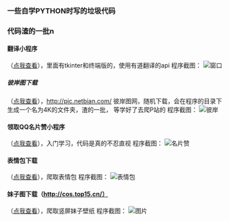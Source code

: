 ### 一些自学PYTHON时写的垃圾代码
### 代码渣的一批n
#### 翻译小程序
（[点我查看](./translate "点我查看")），里面有tkinter和终端版的，使用有道翻译的api
程序截图：
![窗口](https://github.com/lovebai/Python/blob/master/translate/translate.png?raw=true "窗口")

##### 彼岸图下载
（[点我查看](./netbian "点我查看")），http://pic.netbian.com/ 彼岸图网，随机下载，会在程序的目录下生成一个名为4K的文件夹，渣的一批，
等学好了去爬P站的
程序截图：
![彼岸](https://github.com/lovebai/Python/blob/master/netbian/netbian.png?raw=true "彼岸")

#### 领取QQ名片赞小程序
（[点我查看](./qqmpz "点我查看")），入门学习，代码是真的不忍直视
程序截图：
![名片赞](https://github.com/lovebai/Python/blob/master/qqmpz/qq.png?raw=true "名片赞")

#### 表情包下载
（[点我查看](./emoji "点我查看")），爬取表情包
程序截图：
![表情包](https://www.xiaobaibk.com/content/uploadfile/201910/77ca1572011308.png "表情包")

#### 妹子图下载（http://cos.top15.cn/）
（[点我查看](./meizi "点我查看")），爬取竖屏妹子壁纸
程序截图：
![图片](https://github.com/lovebai/Python/blob/master/meizi/meizi.png?raw=true "图片")
